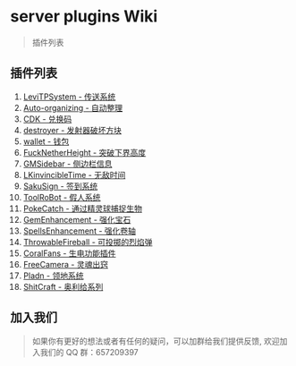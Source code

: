 # server plugins Wiki

> 插件列表

## 插件列表

1. [LeviTPSystem - 传送系统](/plugins/1.md)
2. [Auto-organizing - 自动整理](/plugins/2.md)
3. [CDK - 兑换码](/plugins/3.md)
4. [destroyer - 发射器破坏方块](/plugins/4.md)
5. [wallet - 钱包](/plugins/7.md)
6. [FuckNetherHeight - 突破下界高度](/plugins/8.md)
7. [GMSidebar - 侧边栏信息](/plugins/10.md)
8. [LKinvincibleTime - 无敌时间](/plugins/13.md)
9. [SakuSign - 签到系统](/plugins/15.md)
10. [ToolRoBot - 假人系统](/plugins/17.md)
11. [PokeCatch - 通过精灵球捕捉生物](/plugins/poke.md)
12. [GemEnhancement - 强化宝石](/plugins/qhbs.md)
13. [SpellsEnhancement - 强化卷轴](/plugins/qhjz.md)
14. [ThrowableFireball - 可投掷的烈焰弹](/plugins/lyd.md)
15. [CoralFans - 生电功能插件](https://coralfans-dev.github.io/CoralFans-doc/#/MainDoc?id=coralfans)
16. [FreeCamera - 灵魂出窍](/plugins/fc.md)
17. [Pladn - 领地系统](/plugins/pland.md)
18. [ShitCraft - 奥利给系列](/plugins/alg.md)

## 加入我们

> 如果你有更好的想法或者有任何的疑问，可以加群给我们提供反馈, 欢迎加入我们的 QQ 群：657209397
